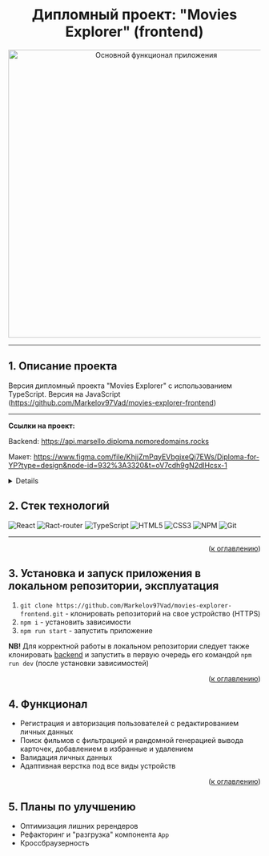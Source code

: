 <h1 align="center">Дипломный проект: "Movies Explorer" (frontend)</h1>

<div align="center">
  <a href="https://marsello.diploma.nomoredomains.rocks">
    <img width="575" alt="Основной функционал приложения" src="./src/images/screen-project.gif">
  </a>
</div>

_____

<a name="project-description"><h2>1. Описание проекта</h2></a>
Версия дипломный проекта "Movies Explorer" с использованием TypeScript. Версия на JavaScript (https://github.com/Markelov97Vad/movies-explorer-frontend)
____

<b>Ссылки на проект:</b>

Backend: https://api.marsello.diploma.nomoredomains.rocks

Макет: https://www.figma.com/file/KhjjZmPqyEVbgjxeQj7EWs/Diploma-for-YP?type=design&node-id=932%3A3320&t=oV7cdh9gN2dlHcsx-1

<a name="summary">
  <details>
    <summary>Оглавление</summary>
    <ol>
      <li><a href="#project-description">Описание проекта</a></li>
      <li><a href="#technologies">Стек технологий</a></li>
      <li><a href="#installation">Установка и запуск приложения в локальном репозитории, эксплуатация</a></li>
      <li><a href="#functionality">Функционал</a></li>
      <li><a href="#enhancement">Планы по улучшению</a></li>
    </ol>
  </details>
</a>

<a name="technologies"><h2>2. Стек технологий</h2></a>

![React](https://img.shields.io/badge/react-%2320232a.svg?style=for-the-badge&logo=react&logoColor=%2361DAFB)
![Ract-router](https://camo.githubusercontent.com/4f9d20f3a284d2f6634282f61f82a62e99ee9906537dc9859decfdc9efbb51ec/68747470733a2f2f696d672e736869656c64732e696f2f62616467652f52656163745f526f757465722d4341343234353f7374796c653d666f722d7468652d6261646765266c6f676f3d72656163742d726f75746572266c6f676f436f6c6f723d7768697465)
![TypeScript](https://img.shields.io/badge/typescript-%23007ACC.svg?style=for-the-badge&logo=typescript&logoColor=white)
![HTML5](https://img.shields.io/badge/html5-%23E34F26.svg?style=for-the-badge&logo=html5&logoColor=white)
![CSS3](https://img.shields.io/badge/css3-%231572B6.svg?style=for-the-badge&logo=css3&logoColor=white)
![NPM](https://img.shields.io/badge/NPM-%23CB3837.svg?style=for-the-badge&logo=npm&logoColor=white) 
![Git](https://img.shields.io/badge/git-%23F05033.svg?style=for-the-badge&logo=git&logoColor=white)

____

<div align="right">(<a href="#summary">к оглавлению</a>)</div>

<a name="installation"><h2>3. Установка и запуск приложения в локальном репозитории, эксплуатация</h2></a>
1. `git clone https://github.com/Markelov97Vad/movies-explorer-frontend.git` - клонировать репозиторий на свое устройство (HTTPS)
2. `npm i` - установить зависимости
3. `npm run start` - запустить приложение

<b>NB!</b> Для корректной работы в локальном репозитории следует также клонировать <a href="https://github.com/Markelov97Vad/movies-explorer-api">backend</a> и запустить в первую очередь его командой `npm run dev` (после установки зависимостей)

<div align="right">(<a href="#summary">к оглавлению</a>)</div>

<a name="functionality"><h2>4. Функционал</h2></a>
- Регистрация и авторизация пользователей с редактированием личных данных
- Поиск фильмов с фильтрацией и рандомной генерацией вывода карточек, добавлением в избранные и удалением
- Валидация личных данных
- Адаптивная верстка под все виды устройств

<div align="right">(<a href="#summary">к оглавлению</a>)</div>

<a name="enhancement"><h2>5. Планы по улучшению</h2></a>
- Оптимизация лишних ререндеров
- Рефакторинг и "разгрузка" компонента `App`
- Кроссбраузерность
